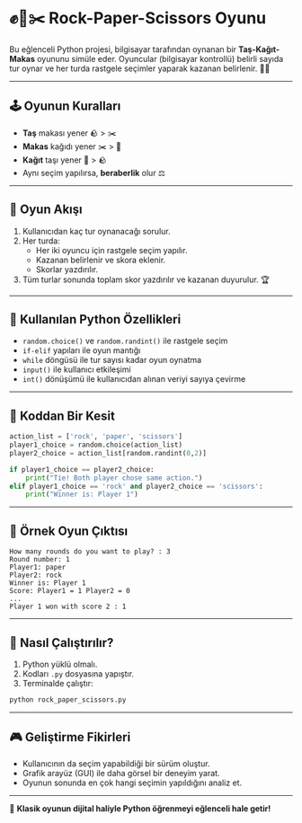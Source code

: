 
# ✊📄✂️ Rock-Paper-Scissors Oyunu

Bu eğlenceli Python projesi, bilgisayar tarafından oynanan bir **Taş-Kağıt-Makas** oyununu simüle eder. Oyuncular (bilgisayar kontrollü) belirli sayıda tur oynar ve her turda rastgele seçimler yaparak kazanan belirlenir. 🧠🎲

---

## 🕹️ Oyunun Kuralları

- **Taş** makası yener 🪨 > ✂️  
- **Makas** kağıdı yener ✂️ > 📄  
- **Kağıt** taşı yener 📄 > 🪨  
- Aynı seçim yapılırsa, **beraberlik** olur ⚖️

---

## 🔁 Oyun Akışı

1. Kullanıcıdan kaç tur oynanacağı sorulur.
2. Her turda:
   - Her iki oyuncu için rastgele seçim yapılır.
   - Kazanan belirlenir ve skora eklenir.
   - Skorlar yazdırılır.
3. Tüm turlar sonunda toplam skor yazdırılır ve kazanan duyurulur. 🏆

---

## 🧠 Kullanılan Python Özellikleri

- `random.choice()` ve `random.randint()` ile rastgele seçim
- `if-elif` yapıları ile oyun mantığı
- `while` döngüsü ile tur sayısı kadar oyun oynatma
- `input()` ile kullanıcı etkileşimi
- `int()` dönüşümü ile kullanıcıdan alınan veriyi sayıya çevirme

---

## 📌 Koddan Bir Kesit

```python
action_list = ['rock', 'paper', 'scissors']
player1_choice = random.choice(action_list)
player2_choice = action_list[random.randint(0,2)]

if player1_choice == player2_choice:
    print("Tie! Both player chose same action.")
elif player1_choice == 'rock' and player2_choice == 'scissors':
    print("Winner is: Player 1")
```

---

## 🧪 Örnek Oyun Çıktısı

```
How many rounds do you want to play? : 3
Round number: 1
Player1: paper
Player2: rock
Winner is: Player 1
Score: Player1 = 1 Player2 = 0
...
Player 1 won with score 2 : 1
```

---

## 🚀 Nasıl Çalıştırılır?

1. Python yüklü olmalı.
2. Kodları `.py` dosyasına yapıştır.
3. Terminalde çalıştır:
```bash
python rock_paper_scissors.py
```

---

## 🎮 Geliştirme Fikirleri

- Kullanıcının da seçim yapabildiği bir sürüm oluştur.
- Grafik arayüz (GUI) ile daha görsel bir deneyim yarat.
- Oyunun sonunda en çok hangi seçimin yapıldığını analiz et.

---

👾 **Klasik oyunun dijital haliyle Python öğrenmeyi eğlenceli hale getir!**
